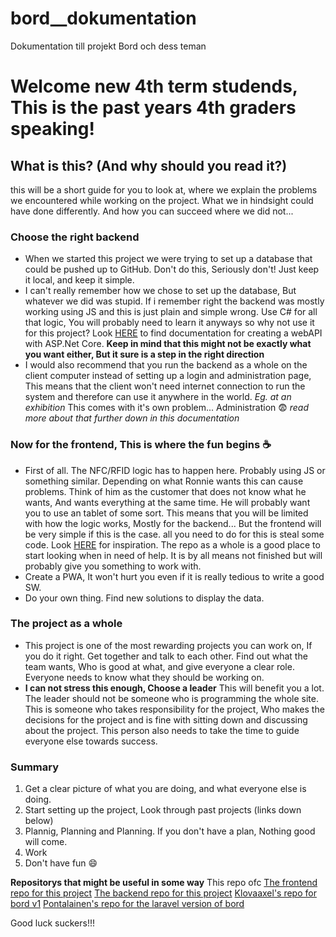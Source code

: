 # bord__dokumentation
Dokumentation till projekt Bord och dess teman

# Welcome new 4th term studends, This is the past years 4th graders speaking!
## What is this? (And why should you read it?)
this will be a short guide for you to look at, where we explain the problems we encountered while working on the project. What we in hindsight could have done differently. And how you can succeed where we did not...

### Choose the right backend
- When we started this project we were trying to set up a database that could be pushed up to GitHub. Don't do this, Seriously don't! Just keep it local, and keep it simple.
- I can't really remember how we chose to set up the database, But whatever we did was stupid. If i remember right the backend was mostly working using JS and this is just plain and simple wrong. Use C# for all that logic, You will probably need to learn it anyways so why not use it for this project? Look [HERE](https://learn.microsoft.com/sv-se/aspnet/core/tutorials/first-web-api?WT.mc_id=dotnet-35129-website&view=aspnetcore-7.0&tabs=visual-studio) to find documentation for creating a webAPI with ASP.Net Core. **Keep in mind that this might not be exactly what you want either, But it sure is a step in the right direction**
- I would also recommend that you run the backend as a whole on the client computer instead of setting up a login and administration page, This means that the client won't need internet connection to run the system and therefore can use it anywhere in the world. *Eg. at an exhibition* This comes with it's own problem... Administration 😨 *read more about that further down in this documentation*

### Now for the frontend, This is where the fun begins ☕ 
- First of all. The NFC/RFID logic has to happen here. Probably using JS or something similar. Depending on what Ronnie wants this can cause problems. Think of him as the customer that does not know what he wants, And wants everything at the same time. He will probably want you to use an tablet of some sort. This means that you will be limited with how the logic works, Mostly for the backend... But the frontend will be very simple if this is the case. all you need to do for this is steal some code. Look [HERE](https://github.com/tcstenungsund/bord__frontend/blob/main/js/nfc.js) for inspiration. The repo as a whole is a good place to start looking when in need of help. It is by all means not finished but will probably give you something to work with.
- Create a PWA, It won't hurt you even if it is really tedious to write a good SW.
- Do your own thing. Find new solutions to display the data.

### The project as a whole
- This project is one of the most rewarding projects you can work on, If you do it right. Get together and talk to each other. Find out what the team wants, Who is good at what, and give everyone a clear role. Everyone needs to know what they should be working on.
- **I can not stress this enough, Choose a leader** This will benefit you a lot. The leader should not be someone who is programming the whole site. This is someone who takes responsibility for the project, Who makes the decisions for the project and is fine with sitting down and discussing about the project. This person also needs to take the time to guide everyone else towards success.

### Summary
1. Get a clear picture of what you are doing, and what everyone else is doing.
2. Start setting up the project, Look through past projects (links down below)
3. Plannig, Planning and Planning. If you don't have a plan, Nothing good will come.
4. Work
5. Don't have fun 😄

**Repositorys that might be useful in some way** 
This repo ofc
[The frontend repo for this project](https://github.com/tcstenungsund/bord__frontend)
[The backend repo for this project](https://github.com/tcstenungsund/bord__backend)
[Klovaaxel's repo for bord v1](https://github.com/klovaaxel/info-table)
[Pontalainen's repo for the laravel version of bord](https://github.com/pontalainen/bord_laravel)

Good luck suckers!!!
